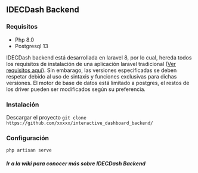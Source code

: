 ## IDECDash Backend

### Requisitos
- Php 8.0
- Postgresql 13

IDECDash backend está desarrollada en laravel 8, por lo cual, hereda todos los requisitos de instalación de una aplicación laravel tradicional ([Ver requisitos aquí](https://laravel.com/docs/8.x/deployment#server-requirements "Requisitos de laravel")). Sin embarago, las versiones especificadas se deben respetar debido al uso de sintaxis y funciones exclusivas para dichas versiones. 
El motor de base de datos está limitado a postgres, el restos de los driver pueden ser modificados según su preferencia. 


### Instalación

Descargar el proyecto
`git clone https://github.com/xxxxx/interactive_dashboard_backend/`

### Configuración
`php artisan serve`

##### Ir a la wiki para conocer más sobre IDECDash Backend
